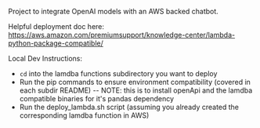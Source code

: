 Project to integrate OpenAI models with an AWS backed chatbot.

Helpful deployment doc here: https://aws.amazon.com/premiumsupport/knowledge-center/lambda-python-package-compatible/

Local Dev Instructions:
- `cd` into the lamdba functions subdirectory you want to deploy 
- Run the pip commands to ensure environment compatibility (covered in each subdir README)
    -- NOTE: this is to install openApi and the lamdba compatible binaries for it's pandas dependency
- Run the deploy_lambda.sh script (assuming you already created the corresponding lamdba function in AWS)
